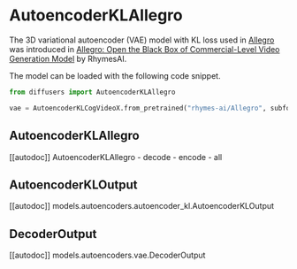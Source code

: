 <!-- Copyright 2024 The HuggingFace Team. All rights reserved.

Licensed under the Apache License, Version 2.0 (the "License"); you may not use this file except in compliance with
the License. You may obtain a copy of the License at

http://www.apache.org/licenses/LICENSE-2.0

Unless required by applicable law or agreed to in writing, software distributed under the License is distributed on
an "AS IS" BASIS, WITHOUT WARRANTIES OR CONDITIONS OF ANY KIND, either express or implied. See the License for the
specific language governing permissions and limitations under the License. -->

# AutoencoderKLAllegro

The 3D variational autoencoder (VAE) model with KL loss used in [Allegro](https://github.com/rhymes-ai/Allegro) was introduced in [Allegro: Open the Black Box of Commercial-Level Video Generation Model](https://huggingface.co/papers/2410.15458) by RhymesAI.

The model can be loaded with the following code snippet.

```python
from diffusers import AutoencoderKLAllegro

vae = AutoencoderKLCogVideoX.from_pretrained("rhymes-ai/Allegro", subfolder="vae", torch_dtype=torch.float32).to("cuda")
```

## AutoencoderKLAllegro

[[autodoc]] AutoencoderKLAllegro
    - decode
    - encode
    - all

## AutoencoderKLOutput

[[autodoc]] models.autoencoders.autoencoder_kl.AutoencoderKLOutput

## DecoderOutput

[[autodoc]] models.autoencoders.vae.DecoderOutput

